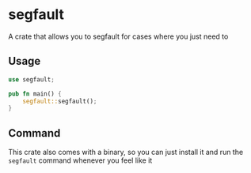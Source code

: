 # segfault

A crate that allows you to segfault for cases where you just need to

## Usage

```rs
use segfault;

pub fn main() {
    segfault::segfault();
}
```

## Command

This crate also comes with a binary, so you can just install it and run the `segfault` command whenever you feel like it
